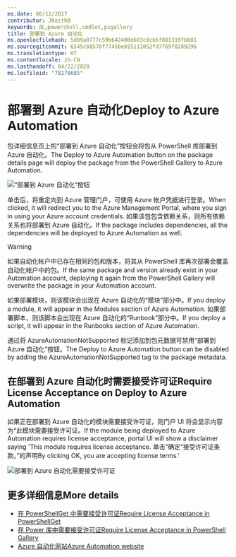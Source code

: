 ```yaml
---
ms.date: 06/12/2017
contributor: JKeithB
keywords: 库,powershell,cmdlet,psgallery
title: 部署到 Azure 自动化
ms.openlocfilehash: 5d09a0777c59b642400d683c8cb6f881319fb881
ms.sourcegitcommit: 6545c60578f7745be015111052fd7769f8289296
ms.translationtype: HT
ms.contentlocale: zh-CN
ms.lasthandoff: 04/22/2020
ms.locfileid: "78278685"
---
```

# <a name="deploy-to-azure-automation"></a><span data-ttu-id="704be-103">部署到 Azure 自动化</span><span class="sxs-lookup"><span data-stu-id="704be-103">Deploy to Azure Automation</span></span>

<span data-ttu-id="704be-104">包详细信息页上的“部署到 Azure 自动化”按钮会将包从 PowerShell 库部署到 Azure 自动化。</span><span class="sxs-lookup"><span data-stu-id="704be-104">The Deploy to Azure Automation button on the package details page will deploy the package from the PowerShell Gallery to Azure Automation.</span></span>

![“部署到 Azure 自动化”按钮](media/deploy-to-azure-automation/DeployToAzureAutomationButton.png)

<span data-ttu-id="704be-106">单击后，将重定向到 Azure 管理门户，可使用 Azure 帐户凭据进行登录。</span><span class="sxs-lookup"><span data-stu-id="704be-106">When clicked, it will redirect you to the Azure Management Portal, where you sign in using your Azure account credentials.</span></span>
<span data-ttu-id="704be-107">如果该包包含依赖关系，则所有依赖关系也将部署到 Azure 自动化。</span><span class="sxs-lookup"><span data-stu-id="704be-107">If the package includes dependencies, all the dependencies will be deployed to Azure Automation as well.</span></span>

> [!WARNING]
> <span data-ttu-id="704be-108">如果自动化帐户中已存在相同的包和版本，将其从 PowerShell 库再次部署会覆盖自动化帐户中的包。</span><span class="sxs-lookup"><span data-stu-id="704be-108">If the same package and version already exist in your Automation account, deploying it again from the PowerShell Gallery will overwrite the package in your Automation account.</span></span>

<span data-ttu-id="704be-109">如果部署模块，则该模块会出现在 Azure 自动化的“模块”部分中。</span><span class="sxs-lookup"><span data-stu-id="704be-109">If you deploy a module, it will appear in the Modules section of Azure Automation.</span></span>  <span data-ttu-id="704be-110">如果部署脚本，则该脚本会出现在 Azure 自动化的“Runbook”部分中。</span><span class="sxs-lookup"><span data-stu-id="704be-110">If you deploy a script, it will appear in the Runbooks section of Azure Automation.</span></span>

<span data-ttu-id="704be-111">通过将 AzureAutomationNotSupported 标记添加到包元数据可禁用“部署到 Azure 自动化”按钮。</span><span class="sxs-lookup"><span data-stu-id="704be-111">The Deploy to Azure Automation button can be disabled by adding the AzureAutomationNotSupported tag to the package metadata.</span></span>

## <a name="require-license-acceptance-on-deploy-to-azure-automation"></a><span data-ttu-id="704be-112">在部署到 Azure 自动化时需要接受许可证</span><span class="sxs-lookup"><span data-stu-id="704be-112">Require License Acceptance on Deploy to Azure Automation</span></span>

<span data-ttu-id="704be-113">如果正在部署到 Azure 自动化的模块需要接受许可证，则门户 UI 将会显示内容为“此模块需要接受许可证。</span><span class="sxs-lookup"><span data-stu-id="704be-113">If the module being deployed to Azure Automation requires license acceptance, portal UI will show a disclaimer saying 'This module requires license acceptance.</span></span> <span data-ttu-id="704be-114">单击“确定”接受许可证条款。”的声明</span><span class="sxs-lookup"><span data-stu-id="704be-114">By clicking OK, you are accepting license terms.'</span></span>

![部署到 Azure 自动化需要接受许可证](media/deploy-to-azure-automation/DeployToAzureAutomationRequireLicenseAcceptanceDisclaimer.png)

## <a name="more-details"></a><span data-ttu-id="704be-116">更多详细信息</span><span class="sxs-lookup"><span data-stu-id="704be-116">More details</span></span>

- [<span data-ttu-id="704be-117">在 PowerShellGet 中需要接受许可证</span><span class="sxs-lookup"><span data-stu-id="704be-117">Require License Acceptance in PowerShellGet</span></span>](../../concepts/module-license-acceptance.md)
- [<span data-ttu-id="704be-118">在 Power 库中需要接受许可证</span><span class="sxs-lookup"><span data-stu-id="704be-118">Require License Acceptance in PowerShell Gallery</span></span>](packages-that-require-license-acceptance.md)
- [<span data-ttu-id="704be-119">Azure 自动化网站</span><span class="sxs-lookup"><span data-stu-id="704be-119">Azure Automation website</span></span>](https://azure.microsoft.com/services/automation/)
